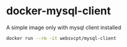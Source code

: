 # docker-mysql-client

A simple image only with mysql client installed

```bash
docker run --rm -it websvcpt/mysql-client
```
